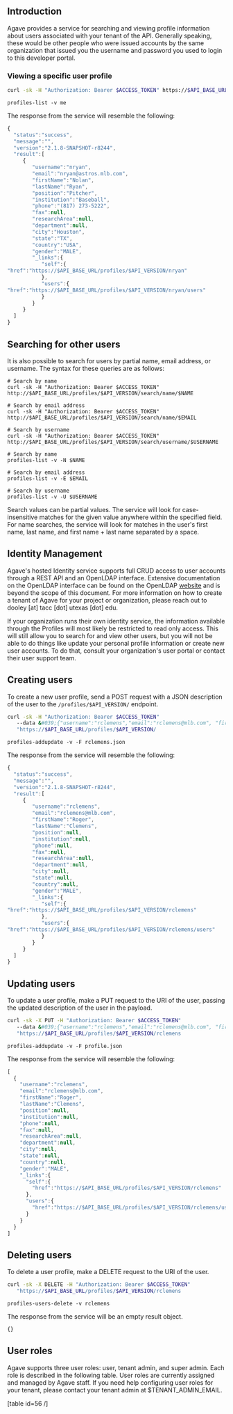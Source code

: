 ## Introduction  

Agave provides a service for searching and viewing profile information about users associated with your tenant of the API. Generally speaking, these would be other people who were issued accounts by the same organization that issued you the username and password you used to login to this developer portal.

### Viewing a specific user profile  


```bash  
curl -sk -H "Authorization: Bearer $ACCESS_TOKEN" https://$API_BASE_URL/profiles/$API_VERSION/me
```  

```cli
profiles-list -v me
```  


The response from the service will resemble the following:

```javascript
{
  "status":"success",
  "message":"",
  "version":"2.1.8-SNAPSHOT-r8244",
  "result":[
     {
        "username":"nryan",
        "email":"nryan@astros.mlb.com",
        "firstName":"Nolan",
        "lastName":"Ryan",
        "position":"Pitcher",
        "institution":"Baseball",
        "phone":"(817) 273-5222",
        "fax":null,
        "researchArea":null,
        "department":null,
        "city":"Houston",
        "state":"TX",
        "country":"USA",
        "gender":"MALE",
        "_links":{
           "self":{
"href":"https://$API_BASE_URL/profiles/$API_VERSION/nryan"
           },
           "users":{
"href":"https://$API_BASE_URL/profiles/$API_VERSION/nryan/users"
           }
        }
     }
  ]
}
```

## Searching for other users  

It is also possible to search for users by partial name, email address, or username. The syntax for these queries are as follows:

```shell
# Search by name
curl -sk -H "Authorization: Bearer $ACCESS_TOKEN" http://$API_BASE_URL/profiles/$API_VERSION/search/name/$NAME

# Search by email address
curl -sk -H "Authorization: Bearer $ACCESS_TOKEN" http://$API_BASE_URL/profiles/$API_VERSION/search/name/$EMAIL

# Search by username
curl -sk -H "Authorization: Bearer $ACCESS_TOKEN" http://$API_BASE_URL/profiles/$API_VERSION/search/username/$USERNAME
```  

```cli
# Search by name
profiles-list -v -N $NAME

# Search by email address
profiles-list -v -E $EMAIL

# Search by username
profiles-list -v -U $USERNAME
```  


Search values can be partial values. The service will look for case-insensitive matches for the given value anywhere within the specified field. For name searches, the service will look for matches in the user's first name, last name, and first name + last name separated by a space.

## Identity Management  

Agave's hosted Identity service supports full CRUD access to user accounts through a REST API and an OpenLDAP interface. Extensive documentation on the OpenLDAP interface can be found on the OpenLDAP <a href="http://www.openldap.org/" title="OpenLDAP" target="_blank">website</a> and is beyond the scope of this document. For more information on how to create a tenant of Agave for your project or organization, please reach out to dooley [at] tacc [dot] utexas [dot] edu.

<aside class="notice">If your organization runs their own identity service, the information available through the Profiles will most likely be restricted to read only access. This will still allow you to search for and view other users, but you will not be able to do things like update your personal profile information or create new user accounts. To do that, consult your organization's user portal or contact their user support team.</aside>

## Creating users  

To create a new user profile, send a POST request with a JSON description of the user to the <code>/profiles/$API_VERSION/</code> endpoint.


```bash  
curl -sk -H "Authorization: Bearer $ACCESS_TOKEN"
   --data &#039;{"username":"rclemens","email":"rclemens@mlb.com", "firstname":"Roger","lastname":"Clemens"}&#039;
   "https://$API_BASE_URL/profiles/$API_VERSION/
```  

```cli
profiles-addupdate -v -F rclemens.json
```  


The response from the service will resemble the following:

```javascript
{
  "status":"success",
  "message":"",
  "version":"2.1.8-SNAPSHOT-r8244",
  "result":[
     {
        "username":"rclemens",
        "email":"rclemens@mlb.com",
        "firstName":"Roger",
        "lastName":"Clemens",
        "position":null,
        "institution":null,
        "phone":null,
        "fax":null,
        "researchArea":null,
        "department":null,
        "city":null,
        "state":null,
        "country":null,
        "gender":"MALE",
        "_links":{
           "self":{
"href":"https://$API_BASE_URL/profiles/$API_VERSION/rclemens"
           },
           "users":{
"href":"https://$API_BASE_URL/profiles/$API_VERSION/rclemens/users"
           }
        }
     }
  ]
}
```

## Updating users  

To update a user profile, make a PUT request to the URI of the user, passing the
updated description of the user in the payload.


```bash  
curl -sk -X PUT -H "Authorization: Bearer $ACCESS_TOKEN"
   --data &#039;{"username":"rclemens","email":"rclemens@mlb.com", "firstname":"Roger","lastname":"Clemens"}&#039;
   "https://$API_BASE_URL/profiles/$API_VERSION/rclemens
```  

```cli
profiles-addupdate -v -F profile.json
```  


The response from the service will resemble the following:

```javascript
[  
  {  
    "username":"rclemens",
    "email":"rclemens@mlb.com",
    "firstName":"Roger",
    "lastName":"Clemens",
    "position":null,
    "institution":null,
    "phone":null,
    "fax":null,
    "researchArea":null,
    "department":null,
    "city":null,
    "state":null,
    "country":null,
    "gender":"MALE",
    "_links":{  
      "self":{  
        "href":"https://$API_BASE_URL/profiles/$API_VERSION/rclemens"
      },
      "users":{  
        "href":"https://$API_BASE_URL/profiles/$API_VERSION/rclemens/users"
      }
    }
  }
]
```

## Deleting users  

To delete a user profile, make a DELETE request to the URI of the user.


```bash  
curl -sk -X DELETE -H "Authorization: Bearer $ACCESS_TOKEN"
   "https://$API_BASE_URL/profiles/$API_VERSION/rclemens
```  

```cli
profiles-users-delete -v rclemens
```  


The response from the service will be an empty result object.

```javascript
{}
```

## User roles  

Agave supports three user roles: user, tenant admin, and super admin. Each role is described in the following table. User roles are currently assigned and managed by Agave staff. If you need help configuring user roles for your tenant, please contact your tenant admin at $TENANT_ADMIN_EMAIL.

[table id=56 /]
